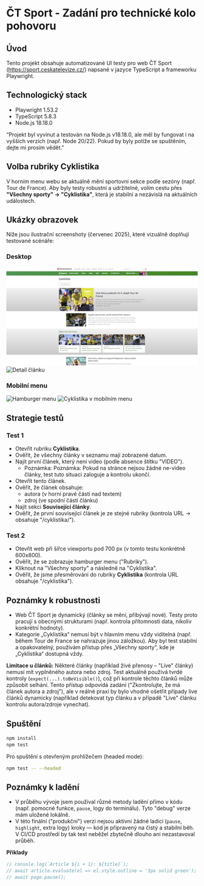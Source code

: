 # ČT Sport - Zadání pro technické kolo pohovoru

## Úvod

Tento projekt obsahuje automatizované UI testy pro web ČT Sport (https://sport.ceskatelevize.cz/) napsané v jazyce TypeScript a frameworku Playwright.

## Technologický stack

- Playwright 1.53.2
- TypeScript 5.8.3
- Node.js 18.18.0

“Projekt byl vyvinut a testován na Node.js v18.18.0, ale měl by fungovat i na vyšších verzích (např. Node 20/22). Pokud by byly potíže se spuštěním, dejte mi prosím vědět.”

## Volba rubriky Cyklistika

V horním menu webu se aktuálně mění sportovní sekce podle sezóny (např. Tour de France). Aby byly testy robustní a udržitelné, volím cestu přes **"Všechny sporty" → "Cyklistika"**, která je stabilní a nezávislá na aktuálních událostech.

## Ukázky obrazovek

Níže jsou ilustrační screenshoty (červenec 2025), které vizuálně doplňují testované scénáře:

### Desktop

![Cyklistika hlavní stránka](./screenshots/desktop-cycling-page.png)
![Detail článku](./screenshots/article-detail.png)

### Mobilní menu

![Hamburger menu](./screenshots/mobile-menu.png)
![Cyklistika v mobilním menu](./screenshots/mobile-cycling.png)

## Strategie testů

### Test 1

- Otevřít rubriku **Cyklistika**.
- Ověřit, že všechny články v seznamu mají zobrazené datum.
- Najít první článek, který není video (podle absence štítku "VIDEO").
  - Poznámka: Poznámka: Pokud na stránce nejsou žádné ne-video články, test tuto situaci zaloguje a kontrolu ukončí.
- Otevřít tento článek.
- Ověřit, že článek obsahuje:
  - autora (v horní pravé části nad textem)
  - zdroj (ve spodní části článku)
- Najít sekci **Související články**.
- Ověřit, že první související článek je ze stejné rubriky (kontrola URL → obsahuje "/cyklistika/").

### Test 2

- Otevřít web při šířce viewportu pod 700 px (v tomto testu konkrétně 600x800). 
- Ověřit, že se zobrazuje hamburger menu ("Rubriky").
- Kliknout na "Všechny sporty" a následně na "Cyklistika".
- Ověřit, že jsme přesměrováni do rubriky **Cyklistika** (kontrola URL obsahuje "/cyklistika").

## Poznámky k robustnosti

- Web ČT Sport je dynamický (články se mění, přibývají nové). Testy proto pracují s obecnými strukturami (např. kontrola přítomnosti data, nikoliv konkrétní hodnoty).
- Kategorie „Cyklistika“ nemusí být v hlavním menu vždy viditelná (např. během Tour de France se nahrazuje jinou záložkou). Aby byl test stabilní a opakovatelný, používám přístup přes „Všechny sporty“, kde je „Cyklistika“ dostupná vždy.

**Limitace u článků:** 
Některé články (například živé přenosy – "Live" články) nemusí mít vyplněného autora nebo zdroj. Test aktuálně používá tvrdé kontroly (`expect(...).toBeVisible()`), což při kontrole těchto článků může způsobit selhání. Tento přístup odpovídá zadání ("Zkontrolujte, že má článek autora a zdroj"), ale v reálné praxi by bylo vhodné ošetřit případy live článků dynamicky (například detekovat typ článku a v případě "Live" článku kontrolu autora/zdroje vynechat).

## Spuštění

```bash
npm install
npm test
```

Pro spuštění s otevřeným prohlížečem (headed mode):

```bash
npm test -- --headed
```
## Poznámky k ladění

- V průběhu vývoje jsem používal různé metody ladění přímo v kódu (např. pomocné funkce, `pause`, logy do terminálu). Tyto "debug" verze mám uložené lokálně.
- V této finální ("produkční") verzi nejsou aktivní žádné ladicí (`pause`, `highlight`, extra logy) kroky — kód je připravený na čistý a stabilní běh. V CI/CD prostředí by tak test neběžel zbytečně dlouho ani nezastavoval průběh.

**Příklady**
```ts
// console.log(`Article ${i + 1}: ${title}`);
// await article.evaluate(el => el.style.outline = '3px solid green');
// await page.pause();
